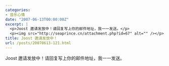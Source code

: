 ```yaml
---
categories:
- 音乐心情
date: "2007-06-13T00:00:00Z"
excerpt: |
  <p>Joost 邀请发放中！请回复写上你的邮件地址，我一一发送。</p>
  <p><img src="http://seaprince.cn/attachment.php?id=67" alt="" /></p>
title: Joost 邀请发放中！
url: /posts/20070613-121.html
---
```

Joost 邀请发放中！请回复写上你的邮件地址，我一一发送。

&nbsp;